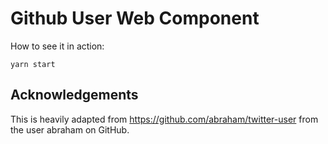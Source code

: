 # Github User Web Component

How to see it in action:

```
yarn start
```


## Acknowledgements

This is heavily adapted from https://github.com/abraham/twitter-user from the user abraham on GitHub.